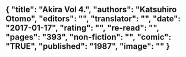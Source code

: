 {
 "title": "Akira Vol 4.",
 "authors": "Katsuhiro Otomo",
 "editors": "",
 "translator": "",
 "date": "2017-01-17",
 "rating": "",
 "re-read": "",
 "pages": "393",
 "non-fiction": "",
 "comic": "TRUE",
 "published": "1987",
 "image": ""
}
---

